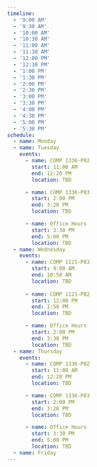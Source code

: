```yaml
---
timeline:
  - '9:00 AM'
  - '9:30 AM'
  - '10:00 AM'
  - '10:30 AM'
  - '11:00 AM'
  - '11:30 AM'
  - '12:00 PM'
  - '12:30 PM'
  - '1:00 PM'
  - '1:30 PM'
  - '2:00 PM'
  - '2:30 PM'
  - '3:00 PM'
  - '3:30 PM'
  - '4:00 PM'
  - '4:30 PM'
  - '5:00 PM'
  - '5:30 PM'
schedule:
  - name: Monday
  - name: Tuesday
    events:
      - name: COMP 1336-P02
        start: 11:00 AM
        end: 12:20 PM
        location: TBD

      - name: COMP 1336-P03
        start: 2:00 PM
        end: 3:20 PM
        location: TBD

      - name: Office Hours
        start: 3:30 PM
        end: 5:00 PM
        location: TBD
  - name: Wednesday
    events:
      - name: COMP 1121-P83
        start: 9:00 AM
        end: 10:50 AM
        location: TBD
  
      - name: COMP 1121-P82
        start: 12:00 PM
        end: 1:50 PM
        location: TBD

      - name: Office Hours
        start: 2:00 PM
        end: 3:30 PM
        location: TBD
  - name: Thursday
    events:
      - name: COMP 1336-P02
        start: 11:00 AM
        end: 12:20 PM
        location: TBD

      - name: COMP 1336-P03
        start: 2:00 PM
        end: 3:20 PM
        location: TBD

      - name: Office Hours
        start: 3:30 PM
        end: 5:00 PM
        location: TBD
  - name: Friday
---
```

